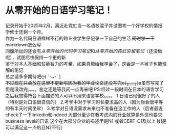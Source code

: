 # 从零开始的日语学习笔记！  
记录开始于2025年2月，离近赴霓虹当一名语校混子并试图考一个好学校的情报学修士还剩一个月。  
作为一名代码日语样样不行的跨专业学生仔记录一下自己的生活 ~~同时学一下markdown怎么写~~  
同腹所出的还会有*从零开始的代码学习笔记*和*从零开始的霓虹穷留笔记*（还没做呢），试图尽快保持一个更的新  
鉴于对本人基础和贫瘠智力的考量，如果真能给我学会了，这会是一本猴子也能理解的笔记  
总之请多多期待吧ღ( ´･ᴗ･` )  
~~不过现在只会放在这里不更新啦因为我的毕业论文还没写完o(╥﹏╥)o~~虽然写完了但是没改完。。。。总之还是等我闲一点再来吧
PS:经过一段时间在日本的语言学习之后我觉得符合下面描述的人可以不用来语言学校。。。。
1.日语已经很好了的人（特别是对口语很自信的）
2.考学中对于学习时长要求高的人（因为你会很平等的有半天时间坐牢）
3.考学对日语没需求未来也不准备在这工作的人（后者最近check了一下linkedin和indeed 大部分至少在我考虑内的行业就算是外资也要求business level的日语 这个在大部分企业的描述里是N1 或者CERF-C1及以上 N1是可以满足这一点的且N2不行）
